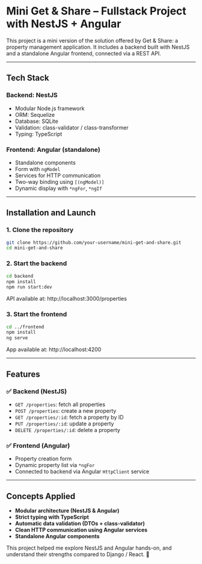 # Mini Get & Share – Fullstack Project with NestJS + Angular

This project is a mini version of the solution offered by Get & Share: a property management application. It includes a backend built with NestJS and a standalone Angular frontend, connected via a REST API.

---

## Tech Stack

### Backend: NestJS
- Modular Node.js framework
- ORM: Sequelize
- Database: SQLite
- Validation: class-validator / class-transformer
- Typing: TypeScript

### Frontend: Angular (standalone)
- Standalone components
- Form with `ngModel`
- Services for HTTP communication
- Two-way binding using `[(ngModel)]`
- Dynamic display with `*ngFor`, `*ngIf`

---

## Installation and Launch

### 1. Clone the repository
```bash
git clone https://github.com/your-username/mini-get-and-share.git
cd mini-get-and-share
```

### 2. Start the backend
```bash
cd backend
npm install
npm run start:dev
```
API available at: http://localhost:3000/properties

### 3. Start the frontend
```bash
cd ../frontend
npm install
ng serve
```
App available at: http://localhost:4200

---

## Features

### ✅ Backend (NestJS)
- `GET /properties`: fetch all properties
- `POST /properties`: create a new property
- `GET /properties/:id`: fetch a property by ID
- `PUT /properties/:id`: update a property
- `DELETE /properties/:id`: delete a property

### ✅ Frontend (Angular)
- Property creation form
- Dynamic property list via `*ngFor`
- Connected to backend via Angular `HttpClient` service

---

## Concepts Applied

- **Modular architecture (NestJS & Angular)**
- **Strict typing with TypeScript**
- **Automatic data validation (DTOs + class-validator)**
- **Clean HTTP communication using Angular services**
- **Standalone Angular components**

This project helped me explore NestJS and Angular hands-on, and understand their strengths compared to Django / React. 🙌

